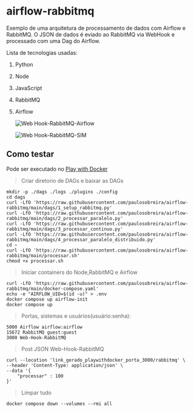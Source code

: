 # airflow-rabbitmq

Exemplo de uma arquitetura de processamento de dados com Airflow e RabbitMQ.
O JSON de dados é eviado ao RabbitMQ via WebHook e processado com uma Dag do Airflow.

Lista de tecnologias usadas:
1. Python
2. Node
3. JavaScript
4. RabbitMQ
5. Airflow

   ![Web Hook-RabbitMQ-Airflow](https://github.com/paulosobreira/airflow-rabbitmq/assets/5869365/c1653820-6beb-45cf-a2b9-41cac647ce8a)

   ![Web Hook-RabbitMQ-SIM](https://github.com/paulosobreira/airflow-rabbitmq/assets/5869365/b48ca625-0a64-46fc-bde2-6470b1145c23)

   
## Como testar

Pode ser executado no [Play with Docker](https://labs.play-with-docker.com/)

>Criar diretorio de DAGs e baixar as DAGs
```
mkdir -p ./dags ./logs ./plugins ./config
cd dags
curl -LfO 'https://raw.githubusercontent.com/paulosobreira/airflow-rabbitmq/main/dags/1_setup_rabbitmq.py'
curl -LfO 'https://raw.githubusercontent.com/paulosobreira/airflow-rabbitmq/main/dags/2_processar_paralelo.py'
curl -LfO 'https://raw.githubusercontent.com/paulosobreira/airflow-rabbitmq/main/dags/3_processar_continuo.py'
curl -LfO 'https://raw.githubusercontent.com/paulosobreira/airflow-rabbitmq/main/dags/4_processar_paralelo_distribuido.py'
cd ~
curl -LfO 'https://raw.githubusercontent.com/paulosobreira/airflow-rabbitmq/main/processar.sh'
chmod +x processar.sh
```
>Iniciar containers do Node,RabbitMQ e Airflow
```
curl -LfO 'https://raw.githubusercontent.com/paulosobreira/airflow-rabbitmq/main/docker-compose.yaml'
echo -e "AIRFLOW_UID=$(id -u)" > .env
docker compose up airflow-init
docker compose up
```
>Portas, sistemas e usuários(usuário:senha):
```
5000 Airflow airflow:airflow
15672 RabbitMQ guest:guest
3000 Web-Hook-RabbitMQ 
```
>Post JSON Web-Hook-RabbitMQ
```
curl --location 'link_gerado_playwithdocker_porta_3000/rabbitmq' \
--header 'Content-Type: application/json' \
--data '{
    "processar" : 100
}'
```
>Limpar tudo
```
docker compose down --volumes --rmi all
```
